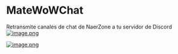 # MateWoWChat
Retransmite canales de chat de NaerZone a tu servidor de Discord
[![image.png](https://i.postimg.cc/tRW5cPKd/image.png)](https://postimg.cc/qgByhtMg)

[![image.png](https://i.postimg.cc/YqvPjjZh/image.png)](https://postimg.cc/gnPsTcYW)
